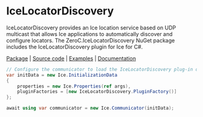# IceLocatorDiscovery

IceLocatorDiscovery provides an Ice location service based on UDP multicast that allows Ice applications to automatically discover and configure locators.
The ZeroC.IceLocatorDiscovery NuGet package includes the IceLocatorDiscovery plugin for Ice for C#.

[Package][package] | [Source code][source] | [Examples][examples] | [Documentation][docs]

```csharp
// Configure the communicator to load the IceLocatorDiscovery plug-in during initialization.
var initData = new Ice.InitializationData
{
    properties = new Ice.Properties(ref args),
    pluginFactories = [new IceLocatorDiscovery.PluginFactory()]
};

await using var communicator = new Ice.Communicator(initData);
```

[docs]:https://docs.zeroc.com/ice/latest/csharp/
[examples]: https://github.com/zeroc-ice/ice-demos/tree/main/csharp
[package]: https://www.nuget.org/packages/ZeroC.IceLocatorDiscovery
[source]: https://github.com/zeroc-ice/ice/tree/main/csharp/src/IceLocatorDiscovery
